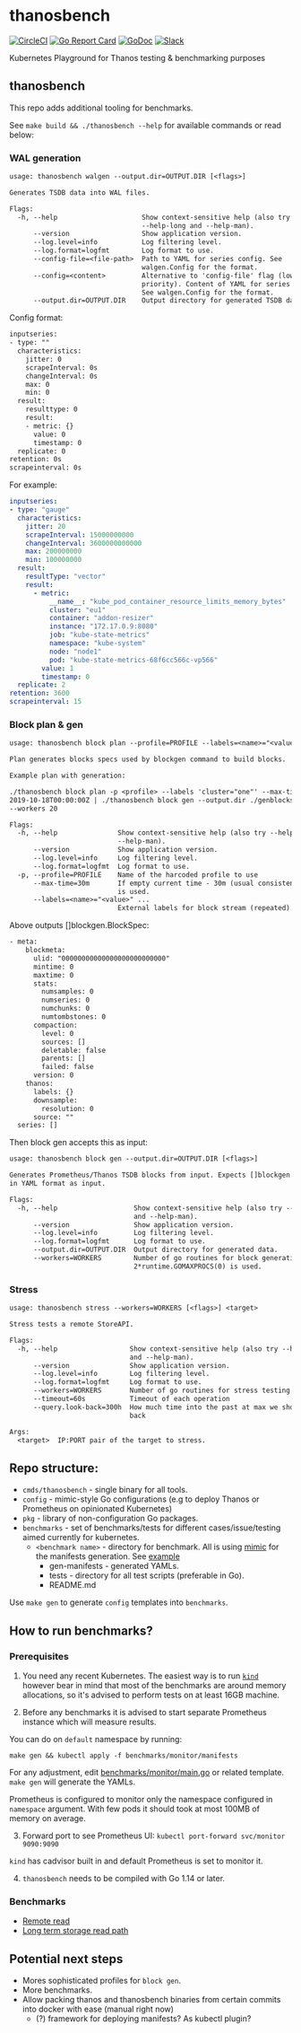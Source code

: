 # thanosbench

[![CircleCI](https://circleci.com/gh/thanos-io/thanosbench.svg?style=svg)](https://circleci.com/gh/thanos-io/thanosbench)
[![Go Report Card](https://goreportcard.com/badge/github.com/thanos-io/thanosbench)](https://goreportcard.com/report/github.com/thanos-io/thanosbench)
[![GoDoc](https://godoc.org/github.com/thanos-io/thanosbench?status.svg)](https://godoc.org/github.com/thanos-io/thanosbench)
[![Slack](https://img.shields.io/badge/join%20slack-%23thanos-brightgreen.svg)](https://slack.cncf.io/)

Kubernetes Playground for Thanos testing &amp; benchmarking purposes

## thanosbench

This repo adds additional tooling for benchmarks.

See `make build && ./thanosbench --help` for available commands or read below:

### WAL generation

[embedmd]:# (autogendocs/flags_walgen.txt)
```txt
usage: thanosbench walgen --output.dir=OUTPUT.DIR [<flags>]

Generates TSDB data into WAL files.

Flags:
  -h, --help                     Show context-sensitive help (also try
                                 --help-long and --help-man).
      --version                  Show application version.
      --log.level=info           Log filtering level.
      --log.format=logfmt        Log format to use.
      --config-file=<file-path>  Path to YAML for series config. See
                                 walgen.Config for the format.
      --config=<content>         Alternative to 'config-file' flag (lower
                                 priority). Content of YAML for series config.
                                 See walgen.Config for the format.
      --output.dir=OUTPUT.DIR    Output directory for generated TSDB data.

```

Config format:

[embedmd]:# (autogendocs/config_walgen.txt)
```txt
inputseries:
- type: ""
  characteristics:
    jitter: 0
    scrapeInterval: 0s
    changeInterval: 0s
    max: 0
    min: 0
  result:
    resulttype: 0
    result:
    - metric: {}
      value: 0
      timestamp: 0
  replicate: 0
retention: 0s
scrapeinterval: 0s
```

For example:

```yaml
inputseries:
- type: "gauge"
  characteristics:
    jitter: 20
    scrapeInterval: 15000000000
    changeInterval: 3600000000000
    max: 200000000
    min: 100000000
  result:
    resultType: "vector"
    result:
      - metric:
          __name__: "kube_pod_container_resource_limits_memory_bytes"
          cluster: "eu1"
          container: "addon-resizer"
          instance: "172.17.0.9:8080"
          job: "kube-state-metrics"
          namespace: "kube-system"
          node: "node1"
          pod: "kube-state-metrics-68f6cc566c-vp566"
        value: 1
        timestamp: 0
  replicate: 2
retention: 3600
scrapeinterval: 15

```

### Block plan & gen

[embedmd]:# (autogendocs/flags_block_plan.txt)
```txt
usage: thanosbench block plan --profile=PROFILE --labels=<name>="<value>" [<flags>]

Plan generates blocks specs used by blockgen command to build blocks.

Example plan with generation:

./thanosbench block plan -p <profile> --labels 'cluster="one"' --max-time
2019-10-18T00:00:00Z | ./thanosbench block gen --output.dir ./genblocks
--workers 20

Flags:
  -h, --help               Show context-sensitive help (also try --help-long and
                           --help-man).
      --version            Show application version.
      --log.level=info     Log filtering level.
      --log.format=logfmt  Log format to use.
  -p, --profile=PROFILE    Name of the harcoded profile to use
      --max-time=30m       If empty current time - 30m (usual consistency delay)
                           is used.
      --labels=<name>="<value>" ...
                           External labels for block stream (repeated).

```

Above outputs []blockgen.BlockSpec:

[embedmd]:# (autogendocs/config_blockspec.txt)
```txt
- meta:
    blockmeta:
      ulid: "00000000000000000000000000"
      mintime: 0
      maxtime: 0
      stats:
        numsamples: 0
        numseries: 0
        numchunks: 0
        numtombstones: 0
      compaction:
        level: 0
        sources: []
        deletable: false
        parents: []
        failed: false
      version: 0
    thanos:
      labels: {}
      downsample:
        resolution: 0
      source: ""
  series: []
```

Then block gen accepts this as input:

[embedmd]:# (autogendocs/flags_block_gen.txt)
```txt
usage: thanosbench block gen --output.dir=OUTPUT.DIR [<flags>]

Generates Prometheus/Thanos TSDB blocks from input. Expects []blockgen.BlockSpec
in YAML format as input.

Flags:
  -h, --help                   Show context-sensitive help (also try --help-long
                               and --help-man).
      --version                Show application version.
      --log.level=info         Log filtering level.
      --log.format=logfmt      Log format to use.
      --output.dir=OUTPUT.DIR  Output directory for generated data.
      --workers=WORKERS        Number of go routines for block generation. If 0,
                               2*runtime.GOMAXPROCS(0) is used.

```

### Stress

[embedmd]:# (autogendocs/flags_stress.txt)
```txt
usage: thanosbench stress --workers=WORKERS [<flags>] <target>

Stress tests a remote StoreAPI.

Flags:
  -h, --help                  Show context-sensitive help (also try --help-long
                              and --help-man).
      --version               Show application version.
      --log.level=info        Log filtering level.
      --log.format=logfmt     Log format to use.
      --workers=WORKERS       Number of go routines for stress testing.
      --timeout=60s           Timeout of each operation
      --query.look-back=300h  How much time into the past at max we should look
                              back

Args:
  <target>  IP:PORT pair of the target to stress.

```


## Repo structure:

* `cmds/thanosbench` - single binary for all tools.
* `config` - mimic-style Go configurations (e.g to deploy Thanos or Prometheus on opinionated Kubernetes)
* `pkg` - library of non-configuration Go packages.
* `benchmarks` - set of benchmarks/tests for different cases/issue/testing aimed currently for kubernetes.
  * `<benchmark name>` - directory for benchmark. All is using [mimic](https://github.com/bwplotka/mimic) for the manifests generation. See [example](/benchmarks/remote-read)
    * gen-manifests - generated YAMLs.
    * tests - directory for all test scripts (preferable in Go).
    * README.md

Use `make gen` to generate `config` templates into `benchmarks`.

## How to run benchmarks?

### Prerequisites

1. You need any recent Kubernetes. The easiest way is to run [`kind`](https://github.com/kubernetes-sigs/kind) however
bear in mind that most of the benchmarks are around memory allocations, so it's advised to perform tests on at least 16GB machine.

2. Before any benchmarks it is advised to start separate Prometheus instance which will measure results.

You can do on `default` namespace by running:

`make gen && kubectl apply -f benchmarks/monitor/manifests`

 For any adjustment, edit [benchmarks/monitor/main.go](https://github.com/thanos-io/thanosbench/blob/db8874ab23f480f33cdb4ac4eeec57562f566dd8/benchmarks/monitor/main.go#L25) or related template.
 `make gen` will generate the YAMLs.

Prometheus is configured to monitor only the namespace configured in `namespace` argument. With few pods it should took at most 100MB of memory on average.

3. Forward port to see Prometheus UI: `kubectl port-forward svc/monitor 9090:9090`

`kind` has cadvisor built in and default Prometheus is set to monitor it.

4. `thanosbench` needs to be compiled with Go 1.14 or later.

### Benchmarks

* [Remote read](benchmarks/remote-read/README.md)
* [Long term storage read path](benchmarks/lts/README.md)

## Potential next steps

* Mores sophisticated profiles for `block gen`.
* More benchmarks.
* Allow packing thanos and thanosbench binaries from certain commits into docker with ease (manual right now)
   * (?) framework for deploying manifests? As kubectl plugin?
